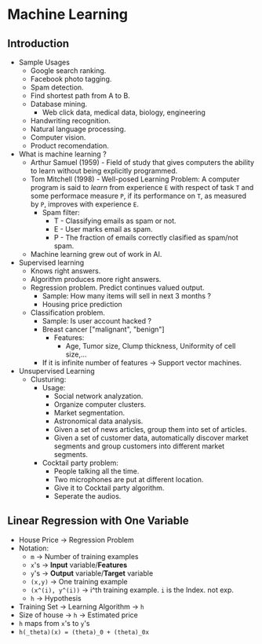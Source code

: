 # Machine Learning 

## Introduction

* Sample Usages
    * Google search ranking.
    * Facebook photo tagging.
    * Spam detection.
    * Find shortest path from A to B.
    * Database mining.
        * Web click data, medical data, biology, engineering
    * Handwriting recognition.
    * Natural language processing.
    * Computer vision.
    * Product recomendation.
* What is machine learning ?
    * Arthur Samuel (1959) - Field of study that gives computers the ability to learn without being explicitly programmed.
    * Tom Mitchell (1998) - Well-posed Learning Problem: A computer program is said to *learn* from experience `E` with respect of task `T` and some performace measure `P`, if its performance on `T`, as measured by `P`, improves with experience `E`.
        * Spam filter:
            * T - Classifying emails as spam or not.
            * E - User marks email as spam.
            * P - The fraction of emails correctly clasified as spam/not spam.
    * Machine learning grew out of work in AI.
* Supervised learning 
    * Knows right answers.
    * Algorithm produces more right answers.
    * Regression problem. Predict continues valued output.
        * Sample: How many items will sell in next 3 months ?
        * Housing price prediction
    * Classification problem. 
        * Sample: Is user account hacked ?
        * Breast cancer ["malignant", "benign"]
            * Features:
                * Age, Tumor size, Clump thickness, Uniformity of cell size,...
        * If it is infinite number of features -> Support vector machines.
* Unsupervised Learning
    * Clusturing:
        * Usage:
            * Social network analyzation.
            * Organize computer clusters.
            * Market segmentation.
            * Astronomical data analysis.
            * Given a set of news articles, group them into set of articles.
            * Given a set of customer data, automatically discover market segments and group customers into different market segments.
        * Cocktail party problem:
            * People talking all the time.
            * Two microphones are put at different location.
            * Give it to Cocktail party algorithm.
            * Seperate the audios.

## Linear Regression with One Variable

* House Price -> Regression Problem
* Notation:
    * `m` -> Number of training examples
    * `x`'s -> **Input** variable/**Features**
    * `y`'s -> **Output** variable/**Target** variable
    * `(x,y)` -> One training example
    * `(x^(i), y^(i))` -> i^th training example. `i` is the Index. not exp.
    * `h` -> Hypothesis
* Training Set -> Learning Algorithm -> `h`
* Size of house -> `h` -> Estimated price
* `h` maps from `x`'s to `y`'s 
* `h(_theta)(x) = (theta)_0 + (theta)_0x`
